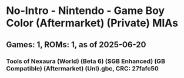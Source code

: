 # No-Intro - Nintendo - Game Boy Color (Aftermarket) (Private) MIAs
## Games: 1, ROMs: 1, as of 2025-06-20

### Tools of Nexaura (World) (Beta 6) (SGB Enhanced) (GB Compatible) (Aftermarket) (Unl).gbc, CRC: 27fafc50
